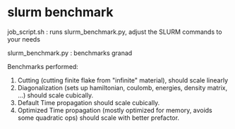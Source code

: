 # slurm benchmark

job_script.sh : runs slurm_benchmark.py, adjust the SLURM commands to your needs

slurm_benchmark.py : benchmarks granad

Benchmarks performed:

1. Cutting (cutting finite flake from "infinite" material), should scale linearly
2. Diagonalization (sets up hamiltonian, coulomb, energies, density matrix, ...) should scale cubically.
3. Default Time propagation should scale cubically.
4. Optimized Time propagation (mostly optimized for memory, avoids some quadratic ops) should scale with better prefactor. 


